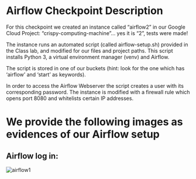 # Airflow Checkpoint Description

For this checkpoint we created an instance called “airflow2” in our Google Cloud Project: “crispy-computing-machine”... yes it is “2”, tests were made!

The instance runs an automated script (called airflow-setup.sh) provided in the Class lab, and modified for our files and project paths. This script installs Python 3, a virtual environment manager (venv) and Airflow.

The script is stored in one of our buckets (hint: look for the one which has ‘airflow’ and ‘start’ as keywords).

In order to access the Airflow Webserver the script creates a user with its corresponding password. The instance is modified with a firewall rule which opens port 8080 and whitelists certain IP addresses.

# We provide the following images as evidences of our Airflow setup

## Airflow log in:

![airflow1](https://user-images.githubusercontent.com/69408484/162349582-97df0d98-fdf4-4a68-8e82-4702beee578f.jpeg)
